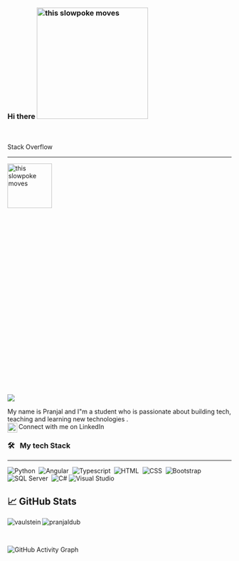 <div style="background-url("https://unsplash.com/photos/PHtp0cDBJSM")">

### Hi there <img src="https://media.giphy.com/media/du3J3cXyzhj75IOgvA/source.gif" alt="this slowpoke moves"  width="250" />

<br>
<br>
Stack Overflow
<hr>
<a href="https://stackoverflow.com/users/13990024/pranjal-dubey">
  <div style="width:100%;height:0;padding-bottom:100%;position:relative;"><img src="https://media.giphy.com/media/xT0GqCppDBMGwe7FSw/source.gif" alt="this slowpoke moves"  width="100" /></div><p><a href="https://giphy.com/gifs/gj4QQwKvcLi66Yn5IG"></a></p>
</a>

![](https://visitor-badge.glitch.me/badge?page_id=pranjaldub)

My name is Pranjal and I"m a student who is passionate about building tech, teaching and learning new technologies .
<br>
Connect with me on LinkedIn &nbsp; <a href="https://www.linkedin.com/in/pranjal-d-6060a2183/">
  <img align="left" alt="Pranjal's LinkedIN" width="22px" src="https://raw.githubusercontent.com/peterthehan/peterthehan/master/assets/linkedin.svg" />
</a>

### 🛠 &nbsp; My tech Stack
  <hr>

![Python](https://img.shields.io/badge/-Python-05122A?style=flat&logo=Python)&nbsp;
![Angular](https://img.shields.io/badge/-Angular-05122A?style=flat&logo=Angular)&nbsp;
![Typescript](https://img.shields.io/badge/-Typescript-05122A?style=flat&logo=Typescript)&nbsp;
![HTML](https://img.shields.io/badge/-HTML-05122A?style=flat&logo=HHTML5&logoColor=1572B6)&nbsp;
![CSS](https://img.shields.io/badge/-CSS-05122A?style=flat&logo=CSS3&logoColor=1572B6)&nbsp;
![Bootstrap](https://img.shields.io/badge/-Bootstrap-05122A?style=flat&logo=bootstrap&logoColor=563D7C)
<br />
![SQL Server](https://img.shields.io/badge/-SQL%20Server-05122A?style=flat&logo=SQL-Server)&nbsp;
![C#](https://img.shields.io/badge/C%23%20-05122A?style=flat&logo=c-sharp&logoColor=FFA518)
![Visual Studio](https://img.shields.io/badge/-Visual%20Studio%20Code-05122A?style=flat&logo=visual-studio&logoColor=007ACC)&nbsp;
## &#x1f4c8; GitHub Stats

<p align="left"><img align="left" src="https://github-readme-stats.vercel.app/api/top-langs?username=pranjaldub&show_icons=true&locale=en&layout=compact&theme=radical" alt="vaulstein" /></p>

 
 <p><img align="center" src="https://github-readme-streak-stats.herokuapp.com/?user=arunsridher&theme=radical" alt="pranjaldub" /></p>
 
 <br />
 
![GitHub Activity Graph](https://activity-graph.herokuapp.com/graph?username=pranjaldub&bg_color=000000&color=4fff67&line=4fff67&point=ffffff&area=true&hide_border=true)  

</div>
